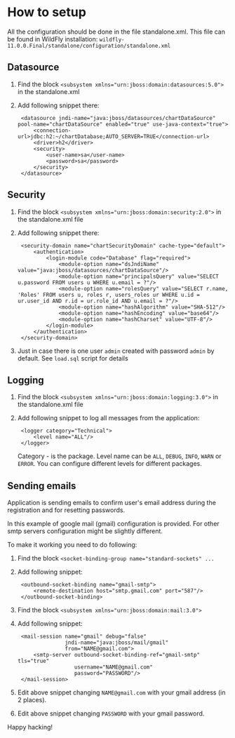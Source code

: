 # How to setup

All the configuration should be done in the file standalone.xml. This file can be found in WildFly installation: `wildfly-11.0.0.Final/standalone/configuration/standalone.xml`  

## Datasource

1. Find the block `<subsystem xmlns="urn:jboss:domain:datasources:5.0">` in the standalone.xml

2. Add following snippet there:
       
        <datasource jndi-name="java:jboss/datasources/chartDataSource" pool-name="chartDataSource" enabled="true" use-java-context="true">
            <connection-url>jdbc:h2:~/chartDatabase;AUTO_SERVER=TRUE</connection-url>
            <driver>h2</driver>
            <security>
                <user-name>sa</user-name>
                <password>sa</password>
            </security>
        </datasource>

## Security

1. Find the block `<subsystem xmlns="urn:jboss:domain:security:2.0">` in the standalone.xml file

2. Add following snippet there:

        <security-domain name="chartSecurityDomain" cache-type="default">
            <authentication>
                <login-module code="Database" flag="required">
                    <module-option name="dsJndiName" value="java:jboss/datasources/chartDataSource"/>
                    <module-option name="principalsQuery" value="SELECT u.password FROM users u WHERE u.email = ?"/>
                    <module-option name="rolesQuery" value="SELECT r.name, 'Roles' FROM users u, roles r, users_roles ur WHERE u.id = ur.user_id AND r.id = ur.role_id AND u.email = ?"/>
                    <module-option name="hashAlgorithm" value="SHA-512"/>
                    <module-option name="hashEncoding" value="base64"/>
                    <module-option name="hashCharset" value="UTF-8"/>
                </login-module>
            </authentication>
        </security-domain>

3. Just in case there is one user `admin` created with password `admin` by default. See `load.sql` script for details

## Logging

1. Find the block `<subsystem xmlns="urn:jboss:domain:logging:3.0">` in the standalone.xml file

2. Add following snippet to log all messages from the application:

        <logger category="Technical">
            <level name="ALL"/>
        </logger>
        
   Category - is the package. Level name can be `ALL`, `DEBUG`, `INFO`, `WARN` or `ERROR`. 
   You can configure different levels for different packages.
   
## Sending emails

Application is sending emails to confirm user's email address during the registration and for resetting passwords.

In this example of google mail (gmail) configuration is provided. For other smtp servers configuration might be slightly different. 

To make it working you need to do following:

1. Find the block `<socket-binding-group name="standard-sockets" ...` 

2. Add following snippet:

        <outbound-socket-binding name="gmail-smtp">
            <remote-destination host="smtp.gmail.com" port="587"/>
        </outbound-socket-binding>
        
3. Find the block `<subsystem xmlns="urn:jboss:domain:mail:3.0">`

4. Add following snippet:

        <mail-session name="gmail" debug="false" 
                      jndi-name="java:jboss/mail/gmail" 
                      from="NAME@gmail.com">
            <smtp-server outbound-socket-binding-ref="gmail-smtp" tls="true" 
                         username="NAME@gmail.com" 
                         password="PASSWORD"/>
        </mail-session>

5. Edit above snippet changing `NAME@gmail.com` with your gmail address (in 2 places). 

6. Edit above snippet changing `PASSWORD` with your gmail password.

Happy hacking!
